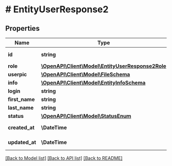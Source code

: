 # # EntityUserResponse2

## Properties

Name | Type | Description | Notes
------------ | ------------- | ------------- | -------------
**id** | **string** | UUID entity user ID |
**role** | [**\OpenAPI\Client\Model\EntityUserResponse2Role**](EntityUserResponse2Role.md) |  | [optional]
**userpic** | [**\OpenAPI\Client\Model\FileSchema**](FileSchema.md) |  | [optional]
**info** | [**\OpenAPI\Client\Model\EntityInfoSchema**](EntityInfoSchema.md) |  | [optional]
**login** | **string** | Login |
**first_name** | **string** | First name | [optional]
**last_name** | **string** | Last name | [optional]
**status** | [**\OpenAPI\Client\Model\StatusEnum**](StatusEnum.md) |  |
**created_at** | **\DateTime** | UTC datetime |
**updated_at** | **\DateTime** | UTC datetime |

[[Back to Model list]](../../README.md#models) [[Back to API list]](../../README.md#endpoints) [[Back to README]](../../README.md)
